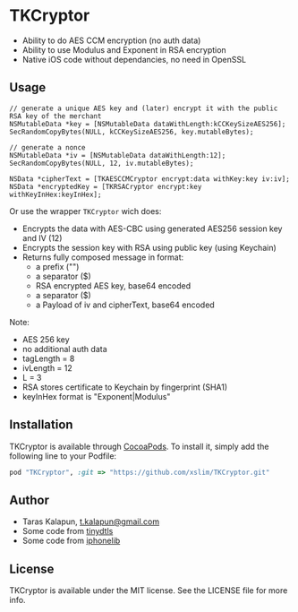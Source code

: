 # TKCryptor

* Ability to do AES CCM encryption (no auth data)
* Ability to use Modulus and Exponent in RSA encryption
* Native iOS code without dependancies, no need in OpenSSL

## Usage

``` obj-c
// generate a unique AES key and (later) encrypt it with the public RSA key of the merchant
NSMutableData *key = [NSMutableData dataWithLength:kCCKeySizeAES256];
SecRandomCopyBytes(NULL, kCCKeySizeAES256, key.mutableBytes);

// generate a nonce
NSMutableData *iv = [NSMutableData dataWithLength:12];
SecRandomCopyBytes(NULL, 12, iv.mutableBytes);

NSData *cipherText = [TKAESCCMCryptor encrypt:data withKey:key iv:iv];
NSData *encryptedKey = [TKRSACryptor encrypt:key withKeyInHex:keyInHex];
```

Or use the wrapper `TKCryptor` wich does:
 *  Encrypts the data with AES-CBC using generated AES256 session key and IV (12)
 *  Encrypts the session key with RSA using public key (using Keychain)
 *  Returns fully composed message in format:
    - a prefix ("")
    - a separator ($)
    - RSA encrypted AES key, base64 encoded
    - a separator ($)
    - a Payload of iv and cipherText, base64 encoded

Note:
* AES 256 key
* no additional auth data
* tagLength = 8
* ivLength = 12
* L = 3
* RSA stores certificate to Keychain by fingerprint (SHA1)
* keyInHex format is "Exponent|Modulus"

## Installation

TKCryptor is available through [CocoaPods](http://cocoapods.org). To install
it, simply add the following line to your Podfile:

``` ruby
pod "TKCryptor", :git => "https://github.com/xslim/TKCryptor.git"
```

## Author

* Taras Kalapun, t.kalapun@gmail.com
* Some code from [tinydtls](https://github.com/cetic/tinydtls/)
* Some code from [iphonelib](https://github.com/meinside/iphonelib)

## License

TKCryptor is available under the MIT license. See the LICENSE file for more info.

